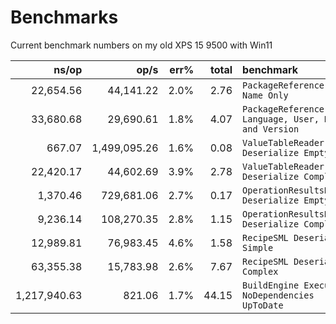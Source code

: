 # Benchmarks
Current benchmark numbers on my old XPS 15 9500 with Win11

|               ns/op |                op/s |    err% |     total | benchmark
|--------------------:|--------------------:|--------:|----------:|:----------
|           22,654.56 |           44,141.22 |    2.0% |      2.76 | `PackageReference Parse Name Only`
|           33,680.68 |           29,690.61 |    1.8% |      4.07 | `PackageReference Parse Language, User, Name and Version`
|              667.07 |        1,499,095.26 |    1.6% |      0.08 | `ValueTableReader Deserialize Empty`
|           22,420.17 |           44,602.69 |    3.9% |      2.78 | `ValueTableReader Deserialize Complex`
|            1,370.46 |          729,681.06 |    2.7% |      0.17 | `OperationResultsReader Deserialize Empty`
|            9,236.14 |          108,270.35 |    2.8% |      1.15 | `OperationResultsReader Deserialize Complex`
|           12,989.81 |           76,983.45 |    4.6% |      1.58 | `RecipeSML Deserialize Simple`
|           63,355.38 |           15,783.98 |    2.6% |      7.67 | `RecipeSML Deserialize Complex`
|        1,217,940.63 |              821.06 |    1.7% |     44.15 | `BuildEngine Execute NoDependencies UpToDate`